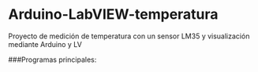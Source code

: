 # Arduino-LabVIEW-temperatura
Proyecto de medición de temperatura con un sensor LM35 y visualización mediante Arduino y LV

###Programas principales:
